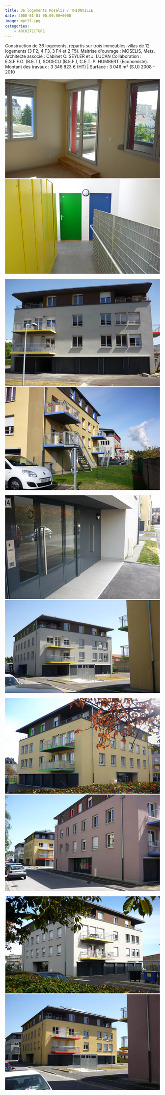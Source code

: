 ```yaml
---
title: 36 logements Moselis / THIONVILLE
date: 2008-01-01 00:00:00+0000
image: mpt11.jpg
categories:
    - ARCHITECTURE
---
```


Construction de 36 logements, répartis sur trois immeubles-villas de 12
            logements (3 F2, 4 F3, 3 F4 et 2 F5).
            Maitrise d'ouvrage : MOSELIS, Metz.
            Architecte associé : Cabinet O. SEYLER et J. LUCAN
            Collaboration : E.S.F.F.O. (B.E.T.), SOGECLI (B.E.F.), C.E.T. P. HUMBERT (Economiste).
            Montant des travaux : 3 346 823 € (HT) | Surface : 3 046 m² (S.U)
            2008 - 2010

![Image 1](mpt11.jpg) ![Image 2](mpt10.jpg)

![Image 3](mpt7_0.jpg) ![Image 4](mpt9.jpg)

![Image 5](mpt8.jpg) ![Image 6](mpt5.jpg)

![Image 7](mpt4.jpg) ![Image 8](mpt1.jpg)

![Image 9](mpt3.jpg) ![Image 10](mpt2.jpg)


